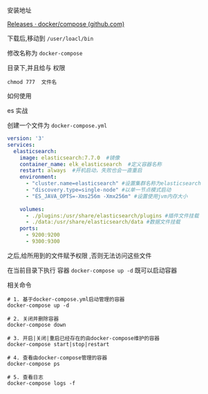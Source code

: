 安装地址

[Releases · docker/compose (github.com)](https://github.com/docker/compose/releases)



下载后,移动到 `/user/loacl/bin`

修改名称为 `docker-compose`

目录下,并且给与 权限 

`chmod 777  文件名`



如何使用

es 实战

创建一个文件为 `docker-compose.yml`

```yaml
version: '3'
services:
  elasticsearch:
    image: elasticsearch:7.7.0  #镜像
    container_name: elk_elasticsearch  #定义容器名称
    restart: always  #开机启动，失败也会一直重启
    environment:
      - "cluster.name=elasticsearch" #设置集群名称为elasticsearch
      - "discovery.type=single-node" #以单一节点模式启动
      - "ES_JAVA_OPTS=-Xms256m -Xmx256m" #设置使用jvm内存大小
      
    volumes:
      - ./plugins:/usr/share/elasticsearch/plugins #插件文件挂载
      - ./data:/usr/share/elasticsearch/data #数据文件挂载
    ports:
      - 9200:9200
      - 9300:9300
```

之后,给所用到的文件赋予权限 ,否则无法访问这些文件

在当前目录下执行 容器 `docker-compose up -d`  既可以启动容器



相关命令

```
# 1. 基于docker-compose.yml启动管理的容器
docker-compose up -d

# 2. 关闭并删除容器
docker-compose down

# 3. 开启|关闭|重启已经存在的由docker-compose维护的容器
docker-compose start|stop|restart

# 4. 查看由docker-compose管理的容器
docker-compose ps

# 5. 查看日志
docker-compose logs -f
```



 